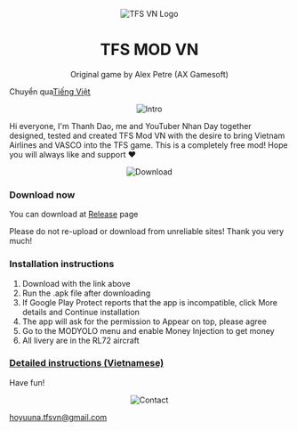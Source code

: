 <p align="center"><img src="https://i.postimg.cc/0r1vf6tC/TURBOPROP-MOD-VIETNAM-logo.png" alt="TFS VN Logo"></p>
  
<h1 align="center">TFS MOD VN</h1>

<p align="center">Original game by Alex Petre (AX Gamesoft)</p>

Chuyển qua[Tiếng Việt](https://github.com/Duhocsinh1/tfs-vnmod/releases/)

<p align="center"><img src="https://i.postimg.cc/tgcgLN2q/intro.png" alt="Intro"></p>

Hi everyone, I'm Thanh Dao, me and YouTuber Nhan Day together designed, tested and created TFS Mod VN with the desire to bring Vietnam Airlines and VASCO into the TFS game. This is a completely free mod! Hope you will always like and support ❤


<p align="center"><img src="https://i.postimg.cc/ZKj4GL5G/download.png" alt="Download"></p>

### Download now

You can download at [Release](https://github.com/Duhocsinh1/tfs-vnmod/releases/) page

Please do not re-upload or download from unreliable sites! Thank you very much!

### Installation instructions

1. Download with the link above
2. Run the .apk file after downloading
3. If Google Play Protect reports that the app is incompatible, click More details and Continue installation
4. The app will ask for the permission to Appear on top, please agree
5. Go to the MODYOLO menu and enable Money Injection to get money
6. All livery are in the RL72 aircraft
### [Detailed instructions (Vietnamese)](https://www.youtube.com/watch?v=ds1Sbqg74EU)

Have fun!

<p align="center"><img src="https://i.postimg.cc/QMKDWGJD/contact.png" alt="Contact"></p>

hoyuuna.tfsvn@gmail.com
